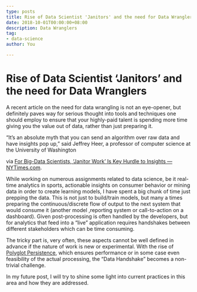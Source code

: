 ```yaml
---
type: posts
title: Rise of Data Scientist 'Janitors' and the need for Data Wranglers
date: 2018-10-01T00:00:00+08:00
description: Data Wranglers
tag:
- data-science
author: You

---
```

# Rise of Data Scientist ‘Janitors’ and the need for Data Wranglers

  
A recent article on the need for data wrangling is not an eye-opener, but definitely paves way for serious thought into tools and techniques one should employ to ensure that your highly-paid talent is spending more time giving you the value out of data, rather than just preparing it.

“It’s an absolute myth that you can send an algorithm over raw data and have insights pop up,” said Jeffrey Heer, a professor of computer science at the University of Washington

via [For Big-Data Scientists, ‘Janitor Work’ Is Key Hurdle to Insights — NYTimes.com](http://www.nytimes.com/2014/08/18/technology/for-big-data-scientists-hurdle-to-insights-is-janitor-work.html?hpw&action=click&pgtype=Homepage&version=HpHedThumbWell&module=well-region&region=bottom-well&WT.nav=bottom-well).

While working on numerous assignments related to data science, be it real-time analytics in sports, actionable insights on consumer behavior or mining data in order to create learning models, I have spent a big chunk of time just prepping the data. This is not just to build/train models, but many a times preparing the continuous/discrete flow of output to the next system that would consume it (another model ,reporting system or call-to-action on a dashboard). Given post-processing is often handled by the developers, but for analytics that feed into a “live” application requires handshakes between different stakeholders which can be time consuming.

The tricky part is, very often, these aspects cannot be well defined in advance if the nature of work is new or experimental. With the rise of [Polyglot Persistence](http://martinfowler.com/bliki/PolyglotPersistence.html), which ensures performance or in some case even feasibility of the actual processing, the “Data Handshake” becomes a non-trivial challenge.

In my future post, I will try to shine some light into current practices in this area and how they are addressed.
